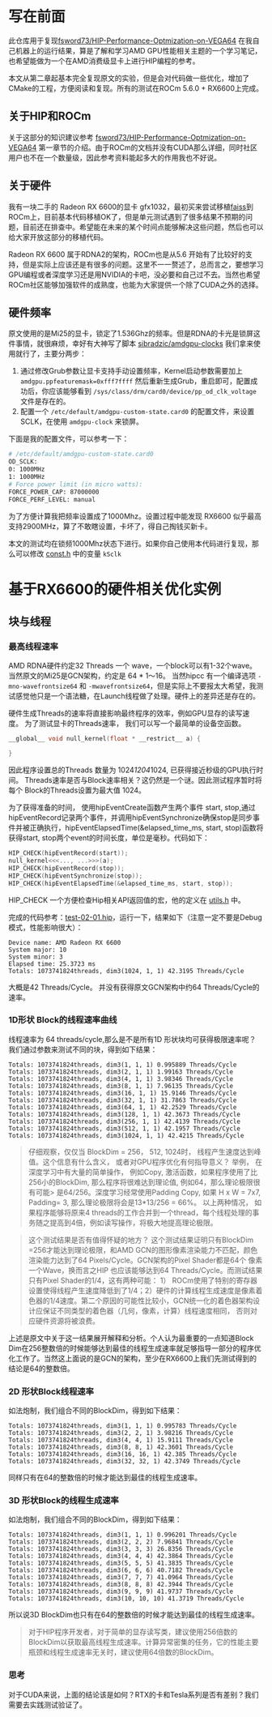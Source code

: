 # 写在前面

此仓库用于复现[fsword73/HIP-Performance-Optmization-on-VEGA64](https://github.com/fsword73/HIP-Performance-Optmization-on-VEGA64)
在我自己机器上的运行结果，算是了解和学习AMD GPU性能相关主题的一个学习笔记，也希望能做为一个在AMD消费级显卡上进行HIP编程的参考。

本文从第二章起基本完全复现原文的实验，但是会对代码做一些优化，增加了CMake的工程，方便阅读和复现。所有的测试在ROCm 5.6.0 + RX6600上完成。

## 关于HIP和ROCm

关于这部分的知识建议参考 [fsword73/HIP-Performance-Optmization-on-VEGA64](https://github.com/fsword73/HIP-Performance-Optmization-on-VEGA64) 第一章节的介绍。由于ROCm的文档并没有CUDA那么详细，同时社区用户也不在一个数量级，因此参考资料能起多大的作用我也不好说。

## 关于硬件
我有一块二手的 Radeon RX 6600的显卡 gfx1032，最初买来尝试移植[faiss](https://github.com/facebookresearch/faiss)到 ROCm上，目前基本代码移植OK了，但是单元测试遇到了很多结果不预期的问题，目前还在排查中。希望能在未来的某个时间点能够解决这些问题，然后也可以给大家开放这部分的移植代码。

Radeon RX 6600 属于RDNA2的架构，ROCm也是从5.6 开始有了比较好的支持，但是实际上应该还是有很多的问题。这里不一一赘述了，总而言之，要想学习GPU编程或者深度学习还是用NVIDIA的卡吧，没必要和自己过不去。当然也希望ROCm社区能够加强软件的成熟度，也能为大家提供一个除了CUDA之外的选择。

## 硬件频率
原文使用的是Mi25的显卡，锁定了1.536Ghz的频率。但是RDNA的卡光是锁屏这件事情，就很麻烦，幸好有大神写了脚本 [sibradzic/amdgpu-clocks](https://github.com:sibradzic/amdgpu-clocks.git) 我们拿来使用就行了，主要分两步：

1. 通过修改Grub参数让显卡支持手动设置频率，Kernel启动参数需要加上 `amdgpu.ppfeaturemask=0xfff7ffff` 然后重新生成Grub，重启即可，配置成功后，你应该能够看到 `/sys/class/drm/card0/device/pp_od_clk_voltage` 文件是存在的。
2. 配置一个 `/etc/default/amdgpu-custom-state.card0` 的配置文件，来设置SCLK，在使用 `amdgpu-clock` 来锁屏。

下面是我的配置文件，可以参考一下：

```bash
# /etc/default/amdgpu-custom-state.card0
OD_SCLK:
0: 1000MHz
1: 1000MHz
# Force power limit (in micro watts):
FORCE_POWER_CAP: 87000000
FORCE_PERF_LEVEL: manual
```

为了方便计算我把频率设置成了1000Mhz。设置过程中能发现 RX6600 似乎最高支持2900MHz，算了不敢瞎设置，卡坏了，得自己掏钱买新卡。

本文的测试均在锁频1000Mhz状态下进行。如果你自己使用本代码进行复现，那么可以修改 [const.h](src/const.h) 中的变量 `kSclk`


# 基于RX6600的硬件相关优化实例
## 块与线程
### 最高线程速率

AMD RDNA硬件约定32 Threads 一个 wave，一个block可以有1-32个wave。当然原文的Mi25是GCN架构，约定是 64 * 1～16。
当然hipcc 有一个编译选项 `-mno-wavefrontsize64` 和  `-mwavefrontsize64`，但是实际上不要报太大希望，我测试感觉他只是一个语法糖，在Launch线程做了处理。硬件上的差异还是存在的。

硬件生成Threads的速率将直接影响最终程序的效率，例如GPU显存的读写速度。 为了测试显卡的Threads速率， 我们可以写一个最简单的设备空函数。

```cpp
__global__ void null_kernel(float * __restrict__ a) {

}
```

因此程序设置总的Threads 数量为 1024*1204*1024, 已获得接近秒级的GPU执行时间。
Threads速率是否与Block速率相关？这仍然是一个谜。因此测试程序暂时将每个 Block的Threads设置为最大值 1024。

为了获得准备的时间， 使用hipEventCreate函数产生两个事件 start, stop,通过hipEventRecord记录两个事件，并调用hipEventSynchronize确保stop是同步事件并被正确执行，hipEventElapsedTime(&elapsed_time_ms, start, stop)函数将获得start, stop两个event的时间长度，单位是毫秒。代码如下：

```cpp
HIP_CHECK(hipEventRecord(start));
null_kernel<<<..., ...>>>(a);
HIP_CHECK(hipEventRecord(stop));
HIP_CHECK(hipEventSynchronize(stop));
HIP_CHECK(hipEventElapsedTime(&elapsed_time_ms, start, stop));
```

HIP_CHECK 一个方便检查Hip相关API返回值的宏，他的定义在 [utils.h](src/utils.h) 中。

完成的代码参考：[test-02-01.hip](src/test-02-01.hip)，运行一下，结果如下（注意一定不要是Debug模式，性能影响很大）：
```plain
Device name: AMD Radeon RX 6600
System major: 10
System minor: 3
Elapsed time: 25.3723 ms
Totals: 1073741824threads, dim3(1024, 1, 1) 42.3195 Threads/Cycle
```

大概是42 Threads/Cycle。 并没有获得原文GCN架构中约64 Threads/Cycle的速率。

### 1D形状 Block的线程速率曲线
线程速率为 64 threads/cycle,那么是不是所有1D 形状块均可获得极限速率呢？
我们通过参数来测试不同的块，得到如下结果：
```plain
Totals: 1073741824threads, dim3(1, 1, 1) 0.995889 Threads/Cycle
Totals: 1073741824threads, dim3(2, 1, 1) 1.99163 Threads/Cycle
Totals: 1073741824threads, dim3(4, 1, 1) 3.98346 Threads/Cycle
Totals: 1073741824threads, dim3(8, 1, 1) 7.96135 Threads/Cycle
Totals: 1073741824threads, dim3(16, 1, 1) 15.9146 Threads/Cycle
Totals: 1073741824threads, dim3(32, 1, 1) 31.7863 Threads/Cycle
Totals: 1073741824threads, dim3(64, 1, 1) 42.2529 Threads/Cycle
Totals: 1073741824threads, dim3(128, 1, 1) 42.3673 Threads/Cycle
Totals: 1073741824threads, dim3(256, 1, 1) 42.4139 Threads/Cycle
Totals: 1073741824threads, dim3(512, 1, 1) 42.1957 Threads/Cycle
Totals: 1073741824threads, dim3(1024, 1, 1) 42.4215 Threads/Cycle
```

> 仔细观察，仅仅当 BlockDim = 256， 512, 1024时， 线程产生速度达到峰值。这个信息有什么含义， 或者对GPU程序优化有何指导意义？
> 举例， 在深度学习中有大量的简单操作， 例如Copy, 激活函数，如果程序使用了比256小的BlockDim, 那么程序将很难达到理论值, 例如64，那么理论极限很有可能> 是64/256。深度学习经常使用Padding Copy, 如果 H x W = 7x7, Padding= 3, 那么理论极限将会是13*13/256 = 66%。
> 以上两种情况， 如果程序能够将原来4 threads的工作合并到一个thread，每个线程处理的事务随之提高到4倍，例如读写操作，将极大地提高理论极限。

> 这个测试结果是否有值得怀疑的地方？ 这个测试结果证明只有BlockDim =256才能达到理论极限，和AMD GCN的图形像素渲染能力不匹配，颜色渲染能力达到了64 Pixels/Cycle。GCN架构的Pixel Shader都是64个 像素一个Wave，换而言之HIP 也应该能够达到64 Threads/Cycle。而测试结果只有Pixel Shader的1/4，这有两种可能： 1） ROCm使用了特别的寄存器设置使得线程产生速度降低到了1/4；2）硬件的计算线程生成速度是像素着色器的1/4速度。第二个原因的可能性比较小，GCN统一化的着色器架构设计应保证不同类型的着色器（几何，像素，计算）线程速度相同， 否则对应硬件资源将被浪费。

上述是原文中关于这一结果展开解释和分析。个人认为最重要的一点知道Block Dim在256整数倍的时候能够达到最佳的线程生成速率就足够指导一部分的程序优化工作了。当然这上面说的是GCN的架构，至少在RX6600上我们先测试得到的结论是64的整数倍。

### 2D 形状Block线程速率
如法炮制，我们组合不同的BlockDim，得到如下结果：
```plain
Totals: 1073741824threads, dim3(1, 1, 1) 0.995783 Threads/Cycle
Totals: 1073741824threads, dim3(2, 2, 1) 3.98216 Threads/Cycle
Totals: 1073741824threads, dim3(4, 4, 1) 15.9111 Threads/Cycle
Totals: 1073741824threads, dim3(8, 8, 1) 42.3601 Threads/Cycle
Totals: 1073741824threads, dim3(16, 16, 1) 42.385 Threads/Cycle
Totals: 1073741824threads, dim3(32, 32, 1) 42.3749 Threads/Cycle
```

同样只有在64的整数倍的时候才能达到最佳的线程生成速率。

### 3D 形状Block的线程生成速率
如法炮制，我们组合不同的BlockDim，得到如下结果：
```plain
Totals: 1073741824threads, dim3(1, 1, 1) 0.996201 Threads/Cycle
Totals: 1073741824threads, dim3(2, 2, 2) 7.96841 Threads/Cycle
Totals: 1073741824threads, dim3(3, 3, 3) 26.8356 Threads/Cycle
Totals: 1073741824threads, dim3(4, 4, 4) 42.3864 Threads/Cycle
Totals: 1073741824threads, dim3(5, 5, 5) 41.3835 Threads/Cycle
Totals: 1073741824threads, dim3(6, 6, 6) 40.7182 Threads/Cycle
Totals: 1073741824threads, dim3(7, 7, 7) 41.0964 Threads/Cycle
Totals: 1073741824threads, dim3(8, 8, 8) 42.3944 Threads/Cycle
Totals: 1073741824threads, dim3(9, 9, 9) 41.9737 Threads/Cycle
Totals: 1073741824threads, dim3(10, 10, 10) 41.3719 Threads/Cycle
```

所以说3D BlockDim也只有在64的整数倍的时候才能达到最佳的线程生成速率。

> 对于HIP程序开发者，对于简单的显存读写类，建议使用256倍数的BlockDim以获取最高线程生成速率。计算异常密集的任务，它的性能主要瓶颈和线程生成速率无关时，建议使用64倍数的BlockDim。

### 思考

对于CUDA来说，上面的结论该是如何？RTX的卡和Tesla系列是否有差别？我们需要去实践测试验证了。